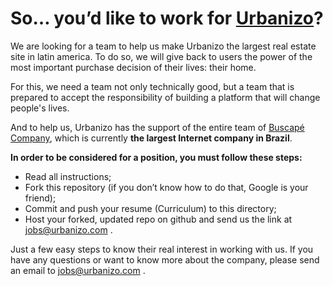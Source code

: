 <h1>So… you’d like to work for <a href="http://www.urbanizo.com">Urbanizo</a>?</h1>



We are looking for a team to help us make Urbanizo the largest real estate site in latin america. To do so, we will give back to users the power of the most important purchase decision of their lives: their home.

For this, we need a team not only technically good, but a team that is prepared to accept the responsibility of building a platform that will change people's lives.

And to help us, Urbanizo has the support of the entire team of <a href="http://www.buscapecompany.com/">Buscapé Company</a>, which is currently <b>the largest Internet company in Brazil</b>.

<b>In order to be considered for a position, you must follow these steps:</b>

* Read all instructions;
* Fork this repository (if you don’t know how to do that, Google is your friend);
* Commit and push your resume (Curriculum) to this directory;
* Host your forked, updated repo on github and send us the link at <a href="jobs@urbanizo.com">jobs@urbanizo.com</a> .

Just a few easy steps to know their real interest in working with us. If you have any questions or want to know more about the company, please send an email to <a href="jobs@urbanizo.com">jobs@urbanizo.com</a> .
